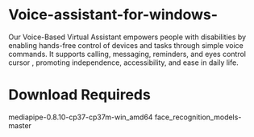 # Voice-assistant-for-windows-
Our Voice-Based Virtual Assistant empowers people with disabilities by enabling hands-free control of devices and tasks through simple voice commands. It supports calling, messaging, reminders, and eyes control cursor , promoting independence, accessibility, and ease in daily life.
# Download Requireds
mediapipe-0.8.10-cp37-cp37m-win_amd64
face_recognition_models-master
